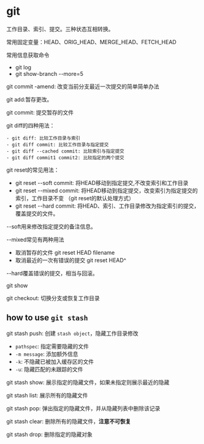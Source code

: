 # git

工作目录、索引、提交。三种状态互相转换。

常用固定变量：HEAD、ORIG_HEAD、MERGE_HEAD、FETCH_HEAD

常用信息获取命令

- git log
- git show-branch --more=5

git commit -amend: 改变当前分支最近一次提交的简单简单办法

git add:暂存更改。

git commit: 提交暂存的文件

git diff的四种用法：

    - git diff: 比较工作目录与索引
    - git diff commit: 比较工作目录与指定提交
    - git diff --cached commit: 比较索引与指定提交
    - git diff commit1 commit2: 比较指定的两个提交

git reset的常见用法：

- git reset --soft commit: 将HEAD移动到指定提交,不改变索引和工作目录
- git reset --mixed commit: 将HEAD移动到指定提交，改变索引为指定提交的索引，工作目录不变
    （git reset的默认处理方式）
- git reset --hard commit: 将HEAD、索引、工作目录修改为指定索引的提交，覆盖提交的文件。

--soft用来修改指定提交的备注信息。

--mixed常见有两种用法

- 取消暂存的文件 git reset HEAD filename
- 取消最近的一次有错误的提交 git reset HEAD^

--hard覆盖错误的提交，相当与回滚。

git show

git checkout: 切换分支或恢复工作目录

## how to use `git stash`

git stash push: 创建 `stash object`，隐藏工作目录修改

- `pathspec`: 指定需要隐藏的文件
- `-m message`: 添加额外信息
- `-k`: 不隐藏已被加入缓存区的文件
- `-u`: 隐藏匹配的未跟踪的文件

git stash show: 展示指定的隐藏文件，如果未指定则展示最近的隐藏

git stash list: 展示所有的隐藏文件

git stash pop: 弹出指定的隐藏文件，并从隐藏列表中删除该记录

git stash clear: 删除所有的隐藏文件，__注意不可恢复__

git stash drop: 删除指定的隐藏对象
